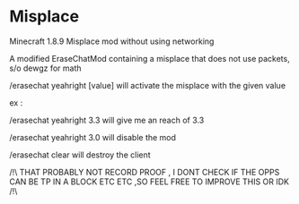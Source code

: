 # Misplace
Minecraft 1.8.9 Misplace mod without using networking 

A modified EraseChatMod containing a misplace that does not use packets, s/o dewgz for math

/erasechat yeahright [value] will activate the misplace with the given value 

ex : 

/erasechat yeahright 3.3 will give me an reach of 3.3

/erasechat yeahright 3.0 will disable the mod

/erasechat clear will destroy the client

/!\ THAT PROBABLY NOT RECORD PROOF , I DONT CHECK IF THE OPPS CAN BE TP IN A BLOCK ETC ETC ,SO FEEL FREE TO IMPROVE THIS OR IDK /!\
